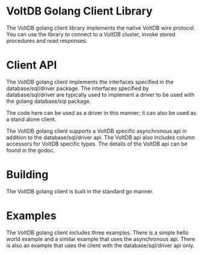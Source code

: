 VoltDB Golang Client Library
=========================

The VoltDB golang client library implements the native VoltDB wire protocol. You can
use the library to connect to a VoltDB cluster, invoke stored procedures and
read responses.

Client API
=========================

The VoltDB golang client implements the interfaces specified in the database/sql/driver
package.  The interfaces specified by database/sql/driver are typically used to implement 
a driver to be used with the golang database/sql package.

The code here can be used as a driver in this manner; it can also be used as a stand
alone client.

The VoltDB golang client supports a VoltDB specific asynchronous api in addition to the
database/sql/driver api.  The VoltDB api also includes column accessors for VoltDB
specific types.  The details of the VoltDB api can be found in the godoc.

Building
=========================

The VoltDB golang client is built in the standard go manner.

Examples
=========================
The VoltDB golang client includes three examples.  There is a simple hello world example
and a similar example that uses the asynchronous api.  There is also an example that 
uses the client with the database/sql/driver api only.
